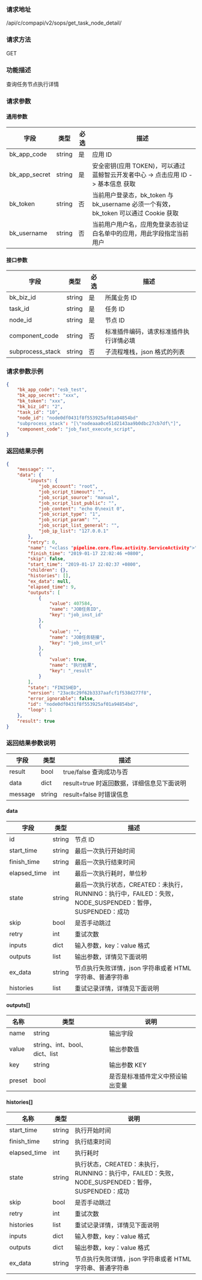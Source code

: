 ### 请求地址

/api/c/compapi/v2/sops/get_task_node_detail/

### 请求方法

GET

### 功能描述

查询任务节点执行详情

### 请求参数

#### 通用参数

| 字段 | 类型 | 必选 | 描述 |
|-----------|------------|--------|------------|
| bk_app_code  | string    | 是 | 应用 ID     |
| bk_app_secret| string    | 是 | 安全密钥(应用 TOKEN)，可以通过 蓝鲸智云开发者中心 -&gt; 点击应用 ID -&gt; 基本信息 获取 |
| bk_token     | string    | 否 | 当前用户登录态，bk_token 与 bk_username 必须一个有效，bk_token 可以通过 Cookie 获取 |
| bk_username  | string    | 否 | 当前用户用户名，应用免登录态验证白名单中的应用，用此字段指定当前用户 |

#### 接口参数

| 字段          | 类型       | 必选   | 描述            |
|---------------|------------|--------|------------------|
| bk_biz_id    | string     | 是   | 所属业务 ID |
| task_id     | string   | 是   | 任务 ID     |
| node_id        | string     | 是         | 节点 ID                        |
| component_code| string     | 否         | 标准插件编码，请求标准插件执行详情必填 |
| subprocess_stack| string   | 否         | 子流程堆栈，json 格式的列表    |

### 请求参数示例

```json
{
    "bk_app_code": "esb_test",
    "bk_app_secret": "xxx",
    "bk_token": "xxx",
    "bk_biz_id": "2",
    "task_id": "10",
    "node_id": "node0df0431f8f553925af01a94854bd"
    "subprocess_stack": "[\"nodeaaa0ce51d2143aa9b0dbc27cb7df\"]",
    "component_code": "job_fast_execute_script",
}
```

### 返回结果示例

```json
{
    "message": "",
    "data": {
        "inputs": {
            "job_account": "root",
            "job_script_timeout": "",
            "job_script_source": "manual",
            "job_script_list_public": "",
            "job_content": "echo 0\nexit 0",
            "job_script_type": "1",
            "job_script_param": "",
            "job_script_list_general": "",
            "job_ip_list": "127.0.0.1"
        },
        "retry": 0,
        "name": "<class "pipeline.core.flow.activity.ServiceActivity">",
        "finish_time": "2019-01-17 22:02:46 +0800",
        "skip": false,
        "start_time": "2019-01-17 22:02:37 +0800",
        "children": {},
        "histories": [],
        "ex_data": null,
        "elapsed_time": 9,
        "outputs": [
            {
                "value": 407584,
                "name": "JOB任务ID",
                "key": "job_inst_id"
            },
            {
                "value": "",
                "name": "JOB任务链接",
                "key": "job_inst_url"
            },
            {
                "value": true,
                "name": "执行结果",
                "key": "_result"
            }
        ],
        "state": "FINISHED",
        "version": "23ac8c29f62b3337aafcf1f538d277f8",
        "error_ignorable": false,
        "id": "node0df0431f8f553925af01a94854bd",
        "loop": 1
    },
    "result": true
}
```

### 返回结果参数说明

| 字段      | 类型      | 描述      |
|-----------|----------|-----------|
| result   | bool    | true/false 查询成功与否     |
| data     | dict    | result=true 时返回数据，详细信息见下面说明     |
| message  | string  | result=false 时错误信息     |

#### data

| 字段      | 类型      | 描述      |
|-----------|----------|-----------|
| id           | string     | 节点 ID                        |
| start_time   | string     | 最后一次执行开始时间           |
| finish_time  | string     | 最后一次执行结束时间           |
| elapsed_time | int        | 最后一次执行耗时，单位秒       |
| state        | string     | 最后一次执行状态，CREATED：未执行，RUNNING：执行中，FAILED：失败，NODE_SUSPENDED：暂停，SUSPENDED：成功 |
| skip         | bool       | 是否手动跳过                   |
| retry        | int        | 重试次数                       |
| inputs       | dict       | 输入参数，key：value 格式       |
| outputs      | list       | 输出参数，详情见下面说明       |
| ex_data      | string     | 节点执行失败详情，json 字符串或者 HTML 字符串、普通字符串 |
| histories    | list       | 重试记录详情，详情见下面说明   |

#### outputs[]
| 名称     | 类型   |         说明             |
| ------------  | ---------- | ------------------------------ |
| name         | string     | 输出字段                   |
| value        | string、int、bool、dict、list | 输出参数值  |
| key          | string     | 输出参数 KEY                   |
| preset       | bool       | 是否是标准插件定义中预设输出变量   |


#### histories[]
| 名称     | 类型   |         说明             |
| ------------  | ---------- | ------------------------------ |
| start_time   | string     | 执行开始时间                   |
| finish_time  | string     | 执行结束时间                   |
| elapsed_time | int        | 执行耗时                       |
| state        | string     | 执行状态，CREATED：未执行，RUNNING：执行中，FAILED：失败，NODE_SUSPENDED：暂停，SUSPENDED：成功 |
| skip         | bool       | 是否手动跳过                   |
| retry        | int        | 重试次数                       |
| histories    | list       | 重试记录详情，详情见下面说明   |
| inputs       | dict       | 输入参数，key：value 格式       |
| outputs      | dict       | 输出参数，key：value 格式       |
| ex_data      | string     | 节点执行失败详情，json 字符串或者 HTML 字符串、普通字符串 |
